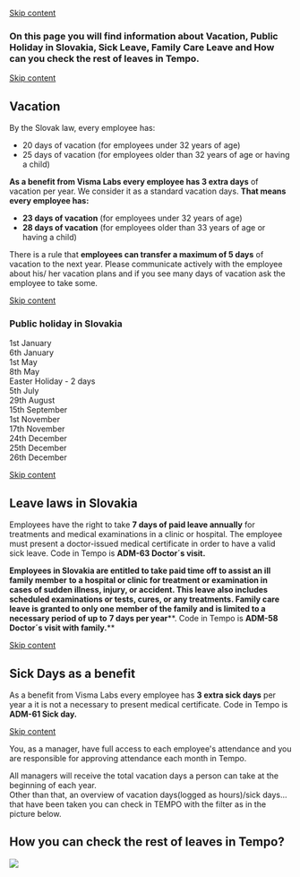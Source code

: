 [Skip content](chrome-extension://pcmpcfapbekmbjjkdalcgopdkipoggdi/#widget_26)

### **On this page you will find information about Vacation, Public Holiday in Slovakia, Sick Leave, Family Care Leave and How can you check the rest of leaves in Tempo.**

[Skip content](chrome-extension://pcmpcfapbekmbjjkdalcgopdkipoggdi/#widget_8)

## **Vacation**

By the Slovak law, every employee has:

-   20 days of vacation (for employees under 32 years of age)
-   25 days of vacation (for employees older than 32 years of age or having a child)

**As a benefit from Visma Labs every employee has 3 extra days** of vacation per year. We consider it as a standard vacation days. **That means every employee has:**

-   **23 days of vacation** (for employees under 32 years of age)
-   **28 days of vacation** (for employees older than 33 years of age or having a child)

There is a rule that **employees can transfer a maximum of 5 days** of vacation to the next year. Please communicate actively with the employee about his/ her vacation plans and if you see many days of vacation ask the employee to take some.

[Skip content](chrome-extension://pcmpcfapbekmbjjkdalcgopdkipoggdi/#widget_9)

### **Public holiday in Slovakia**

1st January  
6th January  
1st May  
8th May  
Easter Holiday - 2 days  
5th July  
29th August  
15th September  
1st November  
17th November  
24th December  
25th December  
26th December

[Skip content](chrome-extension://pcmpcfapbekmbjjkdalcgopdkipoggdi/#widget_11)

## **Leave laws in Slovakia**

Employees have the right to take **7 days of paid leave annually** for treatments and medical examinations in a clinic or hospital. The employee must present a doctor-issued medical certificate in order to have a valid sick leave. Code in Tempo is **ADM-63 Doctor´s visit.**

**Employees in Slovakia are entitled to take paid time off to assist an ill** **family member** **to a hospital or clinic for treatment or examination in cases of sudden illness, injury, or accident. This leave also includes scheduled examinations or tests, cures, or any treatments. Family care leave is granted to only one member of the family and is limited to a necessary period of up to** **7 days per year****. Code in Tempo is **ADM-58 Doctor´s visit with family.****

[Skip content](chrome-extension://pcmpcfapbekmbjjkdalcgopdkipoggdi/#widget_13)

## **Sick Days as a benefit**

As a benefit from Visma Labs every employee has **3 extra sick days** per year a it is not a necessary to present medical certificate. Code in Tempo is **ADM-61 Sick day.**

[Skip content](chrome-extension://pcmpcfapbekmbjjkdalcgopdkipoggdi/#widget_23)

You, as a manager, have full access to each employee's attendance and you are responsible for approving attendance each month in Tempo.

All managers will receive the total vacation days a person can take at the beginning of each year.  
Other than that, an overview of vacation days(logged as hours)/sick days... that have been taken you can check in TEMPO with the filter as in the picture below.

## **How you can check the rest of leaves in Tempo?** 

![](chrome-extension://pcmpcfapbekmbjjkdalcgopdkipoggdi/api/images/image/746e514f-bb82-4f8c-9261-1c689285220b/md)